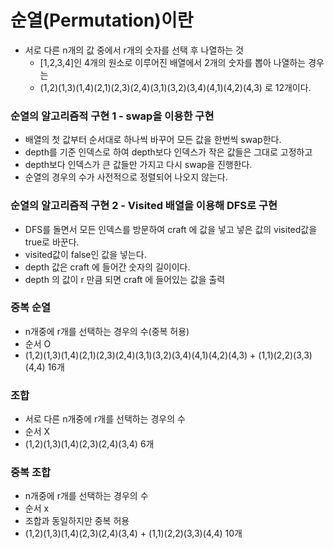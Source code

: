 # 순열(Permutation)이란 

- 서로 다른 n개의 값 중에서 r개의 숫자를 선택 후 나열하는 것
  - [1,2,3,4]인 4개의 원소로 이루어진 배열에서 2개의 숫자를 뽑아 나열하는 경우는
  - (1,2)(1,3)(1,4)(2,1)(2,3)(2,4)(3,1)(3,2)(3,4)(4,1)(4,2)(4,3) 로 12개이다.

### 순열의 알고리즘적 구현 1  - swap을 이용한 구현

- 배열의 첫 값부터 순서대로 하나씩 바꾸어 모든 값을 한번씩 swap한다.
- depth를 기준 인덱스로 하여 depth보다 인덱스가 작은 값들은 그대로 고정하고
- depth보다 인덱스가 큰 값들만 가지고 다시 swap을 진행한다.
- 순열의 경우의 수가 사전적으로 정렬되어 나오지 않는다.


### 순열의 알고리즘적 구현 2  - Visited 배열을 이용해 DFS로 구현
- DFS를 돌면서 모든 인덱스를 방문하여 craft 에 값을 넣고 넣은 값의 visited값을 true로 바꾼다.
- visited값이 false인 값을 넣는다. 
- depth 값은 craft 에 들어간 숫자의 길이이다. 
- depth 의 값이 r 만큼 되면 craft 에 들어있는 값을 출력


### 중복 순열
- n개중에 r개를 선택하는 경우의 수(중복 허용)
- 순서 O
- (1,2)(1,3)(1,4)(2,1)(2,3)(2,4)(3,1)(3,2)(3,4)(4,1)(4,2)(4,3) + (1,1)(2,2)(3,3)(4,4) 16개

### 조합
- 서로 다른 n개중에 r개를 선택하는 경우의 수
- 순서 X
- (1,2)(1,3)(1,4)(2,3)(2,4)(3,4) 6개

### 중복 조합
- n개중에 r개를 선택하는 경우의 수
- 순서 x
- 조합과 동일하지만 중복 허용
- (1,2)(1,3)(1,4)(2,3)(2,4)(3,4) + (1,1)(2,2)(3,3)(4,4) 10개
